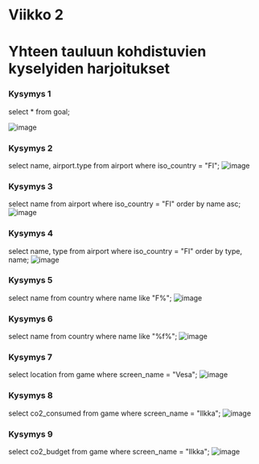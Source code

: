 # Viikko 2
# Yhteen tauluun kohdistuvien kyselyiden harjoitukset

### Kysymys 1
select * from goal;

![image](https://github.com/user-attachments/assets/54dad38d-cddc-4dd8-a722-6d312246d208)

### Kysymys 2
select name, airport.type 
from airport 
where iso_country = "FI";
![image](https://github.com/user-attachments/assets/8c2dcf0e-4167-4795-bb7e-fd0e1e8bbbfe)

### Kysymys 3
select name
from airport
where iso_country = "FI"
order by name asc;
![image](https://github.com/user-attachments/assets/188e1a8c-3378-4efd-826c-b0a0bf077f70)

### Kysymys 4
select name, type
from airport
where iso_country = "FI"
order by type, name;
![image](https://github.com/user-attachments/assets/2af87ffb-abc8-4a6f-a4e7-0cbb53826e91)

### Kysymys 5
select name
from country
where name like "F%";
![image](https://github.com/user-attachments/assets/bea2d520-4c91-4fcf-9576-3000d15df2d6)

### Kysymys 6
select name
from country
where name like "%f%";
![image](https://github.com/user-attachments/assets/59d57db3-0f2e-40ab-9779-a8f08d9d157b)

### Kysymys 7
select location
from game
where screen_name = "Vesa";
![image](https://github.com/user-attachments/assets/e12b7cab-f045-41ab-98ae-b89a27c494e7)

### Kysymys 8
select co2_consumed
from game
where screen_name = "Ilkka";
![image](https://github.com/user-attachments/assets/d8d60b90-c201-4cf0-ac5c-ec011e67d0d5)

### Kysymys 9
select co2_budget
from game
where screen_name = "Ilkka";
![image](https://github.com/user-attachments/assets/31565dae-9de2-42ff-87f1-4eb0396c4bd6)
